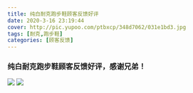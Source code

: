 ```yaml
---
title: 纯白耐克跑步鞋顾客反馈好评
date: 2020-3-16 23:19:44
cover: http://pic.yupoo.com/ptbxcp/348d7062/031e1bd3.jpg
tags: [耐克,跑步鞋]
categories: [顾客反馈]
---
```


###  纯白耐克跑步鞋顾客反馈好评，感谢兄弟！
![](http://pic.yupoo.com/ptbxcp/4439bf9e/d68868ff.jpg)
![](http://pic.yupoo.com/ptbxcp/348d7062/031e1bd3.jpg)


